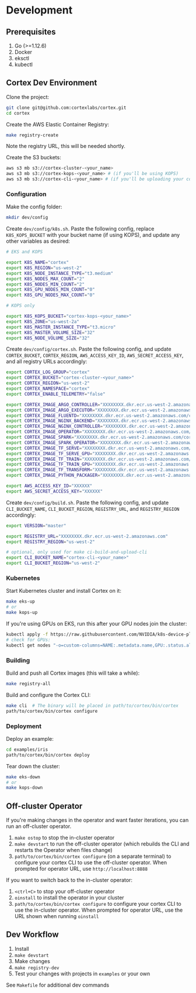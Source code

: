 # Development

## Prerequisites

1. Go (>=1.12.6)
1. Docker
1. eksctl
1. kubectl

## Cortex Dev Environment

Clone the project:

```bash
git clone git@github.com:cortexlabs/cortex.git
cd cortex
```

Create the AWS Elastic Container Registry:

```bash
make registry-create
```

Note the registry URL, this will be needed shortly.

Create the S3 buckets:

```bash
aws s3 mb s3://cortex-cluster-<your_name>
aws s3 mb s3://cortex-kops-<your_name> # (if you'll be using KOPS)
aws s3 mb s3://cortex-cli-<your_name> # (if you'll be uploading your compiled CLI)
```

### Configuration

Make the config folder:

```bash
mkdir dev/config
```

Create `dev/config/k8s.sh`. Paste the following config, replace `K8S_KOPS_BUCKET` with your bucket name (if using KOPS), and update any other variables as desired:

```bash
# EKS and KOPS

export K8S_NAME="cortex"
export K8S_REGION="us-west-2"
export K8S_NODE_INSTANCE_TYPE="t3.medium"
export K8S_NODES_MAX_COUNT="2"
export K8S_NODES_MIN_COUNT="2"
export K8S_GPU_NODES_MIN_COUNT="0"
export K8S_GPU_NODES_MAX_COUNT="0"

# KOPS only

export K8S_KOPS_BUCKET="cortex-kops-<your_name>"
export K8S_ZONE="us-west-2a"
export K8S_MASTER_INSTANCE_TYPE="t3.micro"
export K8S_MASTER_VOLUME_SIZE="32"
export K8S_NODE_VOLUME_SIZE="32"
```

Create `dev/config/cortex.sh`. Paste the following config, and update `CORTEX_BUCKET`, `CORTEX_REGION`, `AWS_ACCESS_KEY_ID`, `AWS_SECRET_ACCESS_KEY`, and all registry URLs accordingly:

```bash
export CORTEX_LOG_GROUP="cortex"
export CORTEX_BUCKET="cortex-cluster-<your_name>"
export CORTEX_REGION="us-west-2"
export CORTEX_NAMESPACE="cortex"
export CORTEX_ENABLE_TELEMETRY="false"

export CORTEX_IMAGE_ARGO_CONTROLLER="XXXXXXXX.dkr.ecr.us-west-2.amazonaws.com/cortexlabs/argo-controller:latest"
export CORTEX_IMAGE_ARGO_EXECUTOR="XXXXXXXX.dkr.ecr.us-west-2.amazonaws.com/cortexlabs/argo-executor:latest"
export CORTEX_IMAGE_FLUENTD="XXXXXXXX.dkr.ecr.us-west-2.amazonaws.com/cortexlabs/fluentd:latest"
export CORTEX_IMAGE_NGINX_BACKEND="XXXXXXXX.dkr.ecr.us-west-2.amazonaws.com/cortexlabs/nginx-backend:latest"
export CORTEX_IMAGE_NGINX_CONTROLLER="XXXXXXXX.dkr.ecr.us-west-2.amazonaws.com/cortexlabs/nginx-controller:latest"
export CORTEX_IMAGE_OPERATOR="XXXXXXXX.dkr.ecr.us-west-2.amazonaws.com/cortexlabs/operator:latest"
export CORTEX_IMAGE_SPARK="XXXXXXXX.dkr.ecr.us-west-2.amazonaws.com/cortexlabs/spark:latest"
export CORTEX_IMAGE_SPARK_OPERATOR="XXXXXXXX.dkr.ecr.us-west-2.amazonaws.com/cortexlabs/spark-operator:latest"
export CORTEX_IMAGE_TF_SERVE="XXXXXXXX.dkr.ecr.us-west-2.amazonaws.com/cortexlabs/tf-serve:latest"
export CORTEX_IMAGE_TF_SERVE_GPU="XXXXXXXX.dkr.ecr.us-west-2.amazonaws.com/cortexlabs/tf-serve-gpu:latest"
export CORTEX_IMAGE_TF_TRAIN="XXXXXXXX.dkr.ecr.us-west-2.amazonaws.com/cortexlabs/tf-train:latest"
export CORTEX_IMAGE_TF_TRAIN_GPU="XXXXXXXX.dkr.ecr.us-west-2.amazonaws.com/cortexlabs/tf-train-gpu:latest"
export CORTEX_IMAGE_TF_TRANSFORM="XXXXXXXX.dkr.ecr.us-west-2.amazonaws.com/cortexlabs/tf-transform:latest"
export CORTEX_IMAGE_PYTHON_PACKAGER="XXXXXXXX.dkr.ecr.us-west-2.amazonaws.com/cortexlabs/python-packager:latest"

export AWS_ACCESS_KEY_ID="XXXXXX"
export AWS_SECRET_ACCESS_KEY="XXXXXX"
```

Create `dev/config/build.sh`. Paste the following config, and update `CLI_BUCKET_NAME`, `CLI_BUCKET_REGION`, `REGISTRY_URL`, and `REGISTRY_REGION` accordingly:

```bash
export VERSION="master"

export REGISTRY_URL="XXXXXXXX.dkr.ecr.us-west-2.amazonaws.com"
export REGISTRY_REGION="us-west-2"

# optional, only used for make ci-build-and-upload-cli
export CLI_BUCKET_NAME="cortex-cli-<your_name>"
export CLI_BUCKET_REGION="us-west-2"
```

### Kubernetes

Start Kubernetes cluster and install Cortex on it:

```bash
make eks-up
# or
make kops-up
```

If you're using GPUs on EKS, run this after your GPU nodes join the cluster:

```bash
kubectl apply -f https://raw.githubusercontent.com/NVIDIA/k8s-device-plugin/v1.11/nvidia-device-plugin.yml
# check for GPUs:
kubectl get nodes "-o=custom-columns=NAME:.metadata.name,GPU:.status.allocatable.nvidia\.com/gpu"
```

### Building

Build and push all Cortex images (this will take a while):

```bash
make registry-all
```

Build and configure the Cortex CLI:

```bash
make cli  # The binary will be placed in path/to/cortex/bin/cortex
path/to/cortex/bin/cortex configure
```

### Deployment

Deploy an example:

```bash
cd examples/iris
path/to/cortex/bin/cortex deploy
```

Tear down the cluster:

```bash
make eks-down
# or
make kops-down
```

## Off-cluster Operator

If you're making changes in the operator and want faster iterations, you can run an off-cluster operator.

1. `make ostop` to stop the in-cluster operator
1. `make devstart` to run the off-cluster operator (which rebuilds the CLI and restarts the Operator when files change)
1. `path/to/cortex/bin/cortex configure` (on a separate terminal) to configure your cortex CLI to use the off-cluster operator. When prompted for operator URL, use `http://localhost:8888`

If you want to switch back to the in-cluster operator:

1. `<ctrl+C>` to stop your off-cluster operator
1. `oinstall` to install the operator in your cluster
1. `path/to/cortex/bin/cortex configure` to configure your cortex CLI to use the in-cluster operator. When prompted for operator URL, use the URL shown when running `oinstall`

## Dev Workflow

1. Install
1. `make devstart`
1. Make changes
1. `make registry-dev`
1. Test your changes with projects in `examples` or your own

See `Makefile` for additional dev commands
